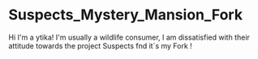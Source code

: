 # Suspects_Mystery_Mansion_Fork
Hi I'm a ytika! I'm usually a wildlife consumer, I am dissatisfied with their attitude towards the project Suspects fnd it`s my Fork !
